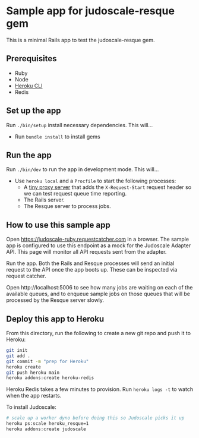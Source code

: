 # Sample app for judoscale-resque gem

This is a minimal Rails app to test the judoscale-resque gem.

## Prerequisites

- Ruby
- Node
- [Heroku CLI](https://devcenter.heroku.com/articles/heroku-cli)
- Redis

## Set up the app

Run `./bin/setup` install necessary dependencies. This will...

- Run `bundle install` to install gems

## Run the app

Run `./bin/dev` to run the app in development mode. This will...

- Use `heroku local` and a `Procfile` to start the following processes:
  - A [tiny proxy server](https://github.com/judoscale/judoscale-adapter-proxy-server) that adds the `X-Request-Start` request header so we can test request queue time reporting.
  - The Rails server.
  - The Resque server to process jobs.

## How to use this sample app

Open https://judoscale-ruby.requestcatcher.com in a browser. The sample app is configured to use this endpoint as a mock for the Judoscale Adapter API. This page will monitor all API requests sent from the adapter.

Run the app. Both the Rails and Resque processes will send an initial request to the API once the app boots up. These can be inspected via request catcher.

Open http://localhost:5006 to see how many jobs are waiting on each of the available queues, and to enqueue sample jobs on those queues that will be processed by the Resque server slowly.

## Deploy this app to Heroku

From this directory, run the following to create a new git repo and push it to Heroku:

```sh
git init
git add .
git commit -m "prep for Heroku"
heroku create
git push heroku main
heroku addons:create heroku-redis
```

Heroku Redis takes a few minutes to provision. Run `heroku logs -t` to watch when the app restarts.

To install Judoscale:

```sh
# scale up a worker dyno before doing this so Judoscale picks it up
heroku ps:scale heroku_resque=1
heroku addons:create judoscale
```

